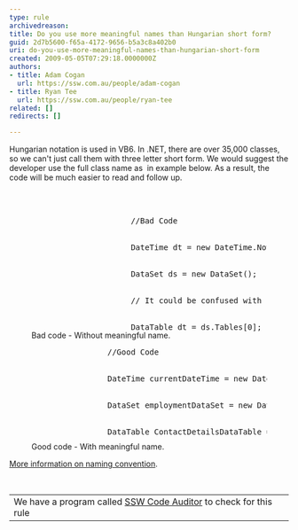 ```yaml
---
type: rule
archivedreason: 
title: Do you use more meaningful names than Hungarian short form?
guid: 2d7b5600-f65a-4172-9656-b5a3c8a402b0
uri: do-you-use-more-meaningful-names-than-hungarian-short-form
created: 2009-05-05T07:29:18.0000000Z
authors:
- title: Adam Cogan
  url: https://ssw.com.au/people/adam-cogan
- title: Ryan Tee
  url: https://ssw.com.au/people/ryan-tee
related: []
redirects: []

---
```



Hungarian notation is used in VB6. In .NET, there are over 35,000 classes, so&#160;we can't just call them with three letter short form. We would suggest the developer use the full class name as&#160; in example below. As a result, the code will be much easier to read and follow up. 

<br><excerpt class='endintro'></excerpt><br>

  <dl class="badCode">
    <dt style="width&#58;92.04%;height&#58;206px;">
    <pre>                          //Bad Code<br><br>
                          DateTime dt = new DateTime.Now();
<br>
                          DataSet ds = new DataSet();
<br>
                          // It could be confused with Date time.
<br>
                          DataTable dt = ds.Tables[0];</pre>
    </dt>
    <dd>Bad code - Without meaningful name. </dd>
</dl>
<dl class="goodCode">
    <dt style="width&#58;92.33%;height&#58;170px;">
    <pre>                     //Good Code<br><br>
                     DateTime currentDateTime = new DateTime.Now();
<br>
                     DataSet employmentDataSet = new DataSet();
<br>
                     DataTable ContactDetailsDataTable = ds.Tables[0];</pre>
    </dt>
    <dd>Good code - With meaningful name. </dd>
</dl>
<p><a href="http&#58;//www.ssw.com.au/ssw/Standards/DeveloperDotNet/DotNetStandard_ObjectNaming.aspx">More information on naming convention</a>. </p>
<p>&#160;</p>
<table id="table30" class="clsSSWProductTable" cellspacing="2" summary="Code Auditor" cellpadding="2">
    <tbody>
        <tr>
            <td>We have a program called <a href="http&#58;//www.ssw.com.au/ssw/CodeAuditor/Default.aspx">SSW Code Auditor</a> to check for this rule</td>
        </tr>
    </tbody>
</table>



